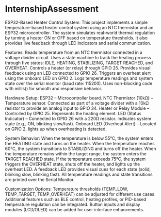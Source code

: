 # InternshipAssessment
ESP32-Based Heater Control System:
This project implements a simple temperature-based heater control system using an NTC thermistor and an ESP32 microcontroller. The system simulates real-world thermal regulation by turning a heater ON or OFF based on temperature thresholds. It also provides live feedback through LED indicators and serial communication.

Features:
Reads temperature from an NTC thermistor connected in a voltage divider circuit.
Uses a state machine to track the heating process through five states: IDLE, HEATING, STABILIZING, TARGET REACHED, and OVERHEAT.
Controls a heater (or relay) through GPIO 25.
Provides visual feedback using an LED connected to GPIO 26.
Triggers an overheat alert using the onboard LED on GPIO 2.
Logs temperature readings and system state over the serial monitor (baud rate: 115200).
Uses non-blocking code with millis() for smooth and responsive behavior.

Hardware Setup:
ESP32 – Microcontroller board.
NTC Thermistor (10kΩ) – Temperature sensor. Connected as part of a voltage divider with a 10kΩ resistor to provide an analog input to GPIO 34.
Heater or Relay Module – Controlled by GPIO 25. Represents the heating element.
LED (Status Indicator) – Connected to GPIO 26 with a 220Ω resistor. Indicates system state (e.g., ON, blinking slow/fast).
Onboard LED (Overheat Alert) – Located on GPIO 2, lights up when overheating is detected.

System Behavior:
When the temperature is below 55°C, the system enters the HEATING state and turns on the heater.
When the temperature reaches 60°C, the system transitions to STABILIZING and turns off the heater.
When the temperature remains within the target range, the system enters the TARGET REACHED state.
If the temperature exceeds 75°C, the system triggers the OVERHEAT state, shuts off the heater, and lights up the overheat LED.
A feedback LED provides visual cues for each state (solid, blinking slow, blinking fast).
All temperature readings and state transitions are printed over the Serial Monitor.

Customization Options:
Temperature thresholds (TEMP_LOW, TEMP_TARGET, TEMP_OVERHEAT) can be adjusted for different use cases.
Additional features such as BLE control, heating profiles, or PID-based temperature regulation can be integrated.
Button inputs and display modules (LCD/OLED) can be added for user interface enhancements.
